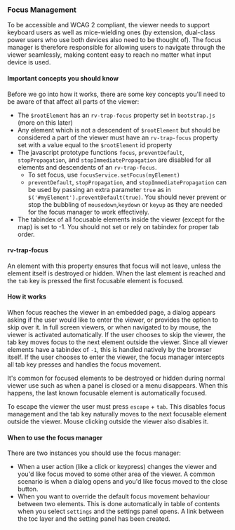 ### Focus Management

To be accessible and WCAG 2 compliant, the viewer needs to support keyboard users as well as mice-wielding ones (by extension, dual-class power users who use both devices also need to be thought of). The focus manager is therefore responsible for allowing users to navigate through the viewer seamlessly, making content easy to reach no matter what input device is used.

#### Important concepts you should know

Before we go into how it works, there are some key concepts you'll need to be aware of that affect all parts of the viewer:

- The `$rootElement` has an `rv-trap-focus` property set in `bootstrap.js` (more on this later)
- Any element which is not a descendent of `$rootElement` but should be considered a part of the viewer must have an `rv-trap-focus` property set with a value equal to the `$rootElement` id property
- The javascript prototype functions `focus`, `preventDefault`, `stopPropagation`, and `stopImmediatePropagation` are disabled for all elements and descendents of an `rv-trap-focus`.
    - To set focus, use `focusService.setFocus(myElement)`
    - `preventDefault`, `stopPropagation`, and `stopImmediatePropagation` can be used by passing an extra parameter `true` as in `$('#myElement').preventDefault(true)`. You should never prevent or stop the bubbling of `mousedown`,`keydown` or `keyup` as they are needed for the focus manager to work effectively.
- The tabindex of all focusable elements inside the viewer (except for the map) is set to -1. You should not set or rely on tabindex for proper tab order.

#### rv-trap-focus

An element with this property ensures that focus will not leave, unless the element itself is destroyed or hidden. When the last element is reached and the `tab` key is pressed the first focusable element is focused. 

#### How it works

When focus reaches the viewer in an embedded page, a dialog appears asking if the user would like to enter the viewer, or provides the option to skip over it. In full screen viewers, or when navigated to by mouse, the viewer is activated automatically. If the user chooses to skip the viewer, the tab key moves focus to the next element outside the viewer. Since all viewer elements have a tabindex of `-1`, this is handled natively by the browser itself. If the user chooses to enter the viewer, the focus manager intercepts all tab key presses and handles the focus movement.

It's common for focused elements to be destroyed or hidden during normal viewer use such as when a panel is closed or a menu disappears. When this happens, the last known focusable element is automatically focused. 

To escape the viewer the user must press `escape` + `tab`. This disables focus management and the tab key naturally moves to the next focusable element outside the viewer. Mouse clicking outside the viewer also disables it.

#### When to use the focus manager

There are two instances you should use the focus manager:

- When a user action (like a click or keypress) changes the viewer and you'd like focus moved to some other area of the viewer. A common scenario is when a dialog opens and you'd like focus moved to the close button.
- When you want to override the default focus movement behaviour between two elements. This is done automatically in table of contents when you select `settings` and the settings panel opens. A link between the toc layer and the setting panel has been created. 
